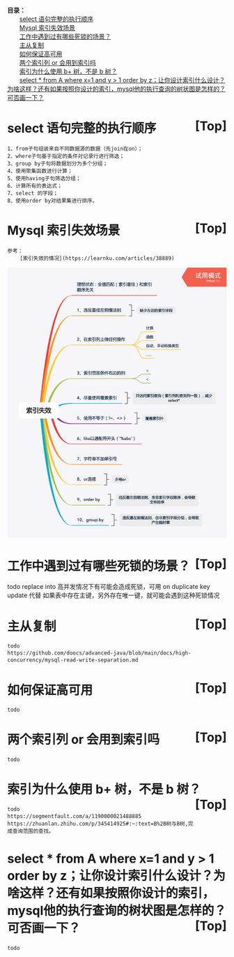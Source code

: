 <a name="index">**目录：**</a><br>
&emsp;&emsp;<a href="#0">select 语句完整的执行顺序</a><br>
&emsp;&emsp;<a href="#1">Mysql 索引失效场景</a><br>
&emsp;&emsp;<a href="#2">工作中遇到过有哪些死锁的场景？</a><br>
&emsp;&emsp;<a href="#3">主从复制</a><br>
&emsp;&emsp;<a href="#4">如何保证高可用</a><br>
&emsp;&emsp;<a href="#5">两个索引列 or 会用到索引吗</a><br>
&emsp;&emsp;<a href="#6">索引为什么使用 b+ 树，不是 b 树？</a><br>
&emsp;&emsp;<a href="#7">select * from A where x=1 and y > 1 order by z；让你设计索引什么设计？为啥这样？还有如果按照你设计的索引，mysql他的执行查询的树状图是怎样的？可否画一下？</a><br>
# <a name="0">select 语句完整的执行顺序</a><a style="float:right;text-decoration:none;" href="#index">[Top]</a>

    1、from子句组装来自不同数据源的数据（先join在on）；
    2、where子句基于指定的条件对记录行进行筛选；
    3、group by子句将数据划分为多个分组；
    4、使用聚集函数进行计算；
    5、使用having子句筛选分组；
    6、计算所有的表达式；
    7、select 的字段；
    8、使用order by对结果集进行排序。

# <a name="1">Mysql 索引失效场景</a><a style="float:right;text-decoration:none;" href="#index">[Top]</a>

    参考：
        [索引失效的情况](https://learnku.com/articles/38889)

<p align='center'>
    <img src='./images/Mysql 索引失效场景.png'>
</p>

# <a name="2">工作中遇到过有哪些死锁的场景？</a><a style="float:right;text-decoration:none;" href="#index">[Top]</a>

   todo
   replace into 高并发情况下有可能会造成死锁，可用 on duplicate key update 代替
   如果表中存在主键，另外存在唯一键，就可能会遇到这种死锁情况

# <a name="3">主从复制</a><a style="float:right;text-decoration:none;" href="#index">[Top]</a>

    todo
    https://github.com/doocs/advanced-java/blob/main/docs/high-concurrency/mysql-read-write-separation.md

# <a name="4">如何保证高可用</a><a style="float:right;text-decoration:none;" href="#index">[Top]</a>

    todo

# <a name="5">两个索引列 or 会用到索引吗</a><a style="float:right;text-decoration:none;" href="#index">[Top]</a>

    todo

# <a name="6">索引为什么使用 b+ 树，不是 b 树？</a><a style="float:right;text-decoration:none;" href="#index">[Top]</a>

    todo
    https://segmentfault.com/a/1190000021488885
    https://zhuanlan.zhihu.com/p/345414925#:~:text=B%2B树与B树,完成查询范围的查找。

# <a name="7">select * from A where x=1 and y > 1 order by z；让你设计索引什么设计？为啥这样？还有如果按照你设计的索引，mysql他的执行查询的树状图是怎样的？可否画一下？</a><a style="float:right;text-decoration:none;" href="#index">[Top]</a>

    todo
